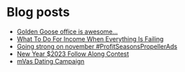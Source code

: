 # Blog posts
<!-- BLOG-POST-LIST:START -->
- [Golden Goose office is awesome...](https://afflift.com/f/threads/golden-goose-office-is-awesome.10216/)
- [What To Do For Income When Everything Is Failing](https://afflift.com/f/threads/what-to-do-for-income-when-everything-is-failing.9955/)
- [Going strong on november #ProfitSeasonsPropellerAds](https://afflift.com/f/threads/going-strong-on-november-profitseasonspropellerads.9957/)
- [New Year $2023 Follow Along Contest](https://afflift.com/f/threads/new-year-2023-follow-along-contest.10177/)
- [mVas Dating Campaign](https://afflift.com/f/threads/mvas-dating-campaign.10199/)
<!-- BLOG-POST-LIST:END -->
